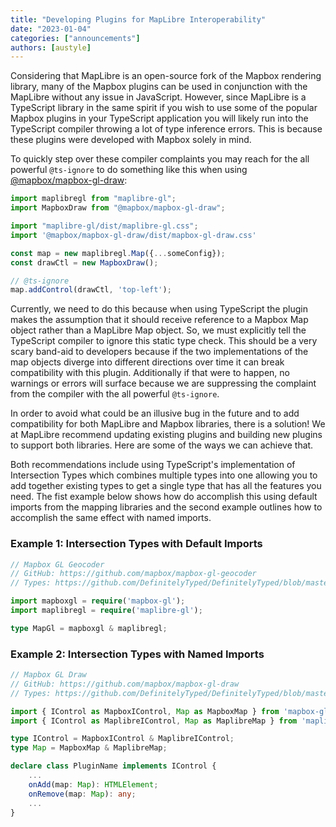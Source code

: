 ```yaml
---
title: "Developing Plugins for MapLibre Interoperability"
date: "2023-01-04"
categories: ["announcements"]
authors: [austyle]
---
```


Considering that MapLibre is an open-source fork of the Mapbox rendering library, many of the Mapbox plugins can be used in conjunction with the MapLibre without any issue in JavaScript. However, since MapLibre is a TypeScript library in the same spirit if you wish to use some of the popular Mapbox plugins in your TypeScript application you will likely run into the TypeScript compiler throwing a lot of type inference errors. This is because these plugins were developed with Mapbox solely in mind.

To quickly step over these compiler complaints you may reach for the all powerful `@ts-ignore` to do something like this when using [@mapbox/mapbox-gl-draw](https://github.com/mapbox/mapbox-gl-draw):

```typescript
import maplibregl from "maplibre-gl";
import MapboxDraw from "@mapbox/mapbox-gl-draw";

import "maplibre-gl/dist/maplibre-gl.css";
import '@mapbox/mapbox-gl-draw/dist/mapbox-gl-draw.css'

const map = new maplibregl.Map({...someConfig});
const drawCtl = new MapboxDraw();

// @ts-ignore
map.addControl(drawCtl, 'top-left');
```

Currently, we need to do this because when using TypeScript the plugin makes the assumption that it should receive reference to a Mapbox Map object rather than a MapLibre Map object. So, we must explicitly tell the TypeScript compiler to ignore this static type check. This should be a very scary band-aid to developers because if the two implementations of the map objects diverge into different directions over time it can break compatibility with this plugin. Additionally if that were to happen, no warnings or errors will surface because we are suppressing the complaint from the compiler with the all powerful `@ts-ignore`.

In order to avoid what could be an illusive bug in the future and to add compatibility for both MapLibre and Mapbox libraries, there is a solution! We at MapLibre recommend updating existing plugins and building new plugins to support both libraries. Here are some of the ways we can achieve that.

Both recommendations include using TypeScript's implementation of Intersection Types which combines multiple types into one allowing you to add together existing types to get a single type that has all the features you need. The fist example below shows how do accomplish this using default imports from the mapping libraries and the second example outlines how to accomplish the same effect with named imports.

### Example 1: Intersection Types with Default Imports
```typescript
// Mapbox GL Geocoder
// GitHub: https://github.com/mapbox/mapbox-gl-geocoder
// Types: https://github.com/DefinitelyTyped/DefinitelyTyped/blob/master/types/mapbox__mapbox-gl-geocoder/index.d.ts

import mapboxgl = require('mapbox-gl');
import maplibregl = require('maplibre-gl');

type MapGl = mapboxgl & maplibregl;
```

### Example 2: Intersection Types with Named Imports
```typescript
// Mapbox GL Draw
// GitHub: https://github.com/mapbox/mapbox-gl-draw
// Types: https://github.com/DefinitelyTyped/DefinitelyTyped/blob/master/types/mapbox__mapbox-gl-draw/index.d.ts

import { IControl as MapboxIControl, Map as MapboxMap } from 'mapbox-gl';
import { IControl as MaplibreIControl, Map as MaplibreMap } from 'maplibre-gl';

type IControl = MapboxIControl & MaplibreIControl;
type Map = MapboxMap & MaplibreMap;

declare class PluginName implements IControl {
    ...
    onAdd(map: Map): HTMLElement;
    onRemove(map: Map): any;
    ...
}
```


